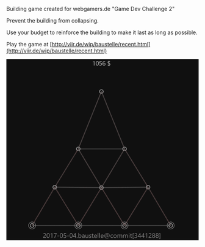 Building game created for webgamers.de "Game Dev Challenge 2"

Prevent the building from collapsing.

Use your budget to reinforce the building to make it last as long as possible.

Play the game at [http://viir.de/wip/baustelle/recent.html](http://viir.de/wip/baustelle/recent.html)

![Screenshot of version at commit 3441288](/devlog/2017-05-04.baustelle.at-commit[3441288].gif?raw=true)

